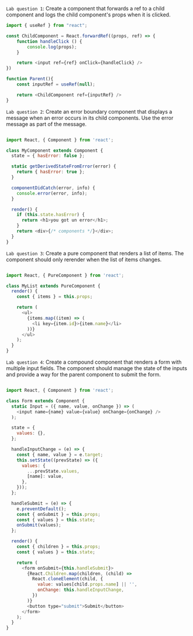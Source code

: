 `Lab question 1`: Create a component that forwards a ref to a child component and logs the child component's props when it is clicked.

```js
import { useRef } from "react";

const ChildComponent = React.forwardRef((props, ref) => {
    function handleClick () {
        console.log(props);
    }

    return <input ref={ref} onClick={handleClick} />
})

function Parent(){
    const inputRef = useRef(null);

    return <ChildComponent ref={inputRef} />
}
```

`Lab question 2`: Create an error boundary component that displays a message when an error occurs in its child components. Use the error message as part of the message.


```js

import React, { Component } from 'react';

class MyComponent extends Component {
  state = { hasError: false };

  static getDerivedStateFromError(error) {
    return { hasError: true };
  }

  componentDidCatch(error, info) {
    console.error(error, info);
  }

  render() {
    if (this.state.hasError) {
      return <h1>you got un error</h1>;
    }
    return <div>{/* components */}</div>;
  }
}

```

`Lab question 3`: Create a pure component that renders a list of items. The component should only rerender when the list of items changes.

```js

import React, { PureComponent } from 'react';

class MyList extends PureComponent {
  render() {
    const { items } = this.props;

    return (
      <ul>
        {items.map((item) => (
          <li key={item.id}>{item.name}</li>
        ))}
      </ul>
    );
  }
}


```

`Lab question 4`: Create a compound component that renders a form with multiple input fields. The component should manage the state of the inputs and provide a way for the parent component to submit the form.

```js

import React, { Component } from 'react';

class Form extends Component {
  static Input = ({ name, value, onChange }) => (
    <input name={name} value={value} onChange={onChange} />
  );

  state = {
    values: {},
  };

  handleInputChange = (e) => {
    const { name, value } = e.target;
    this.setState((prevState) => ({
      values: {
        ...prevState.values,
        [name]: value,
      },
    }));
  };

  handleSubmit = (e) => {
    e.preventDefault();
    const { onSubmit } = this.props;
    const { values } = this.state;
    onSubmit(values);
  };

  render() {
    const { children } = this.props;
    const { values } = this.state;

    return (
      <form onSubmit={this.handleSubmit}>
        {React.Children.map(children, (child) =>
          React.cloneElement(child, {
            value: values[child.props.name] || '',
            onChange: this.handleInputChange,
          })
        )}
        <button type="submit">Submit</button>
      </form>
    );
  }
}


```